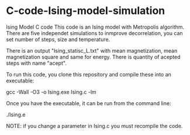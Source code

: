 # C-code-Ising-model-simulation
Ising Model C code
This code is an Ising model with Metropolis algorithm. There are five independet simulations to inmprove decorrelation, you can set number of steps, size and temperature.

There is an output "Ising_statisc_L.txt" with mean magnetization, mean magnetization square and same for energy. There is quantity of acepted steps with name "acept".

To run this code, you clone this repository and compile these into an executable:

gcc -Wall -O3 -o Ising.exe Ising.c -lm

Once you have the executable, it can be run from the command line:

./Ising.e

NOTE: if you change a parameter in Ising.c you must recompile the code.
